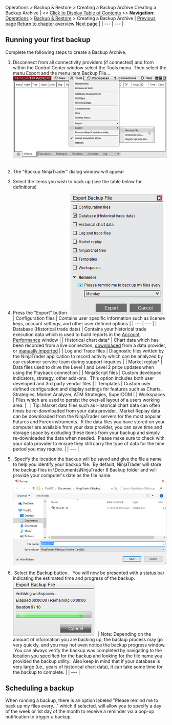 ﻿
Operations > Backup & Restore > Creating a Backup Archive
Creating a Backup Archive
| << [Click to Display Table of Contents](creating_a_backup_archive.md) >> **Navigation:**     [Operations](operations-1.md) > [Backup & Restore](backup__restore-1.md) > Creating a Backup Archive | [Previous page](backup__restore-1.md) [Return to chapter overview](backup__restore-1.md) [Next page](restoring_a_backup_archive-1.md) |
| --- | --- |
## Running your first backup
Complete the following steps to create a Backup Archive.
 
1. Disconnect from all connectivity providers (if connected) and from within the Control Center window select the Tools menu. Then select the menu Export and the menu item Backup File...
 
![BackupAndRestore_2](backupandrestore_2.png)
 
2. The "Backup NinjaTrader" dialog window will appear
3. Select the items you wish to back up (see the table below for definitions)
4. Press the "Export" button
 
![BackupAndRestore_1](backupandrestore_1.png)
 
| Configuration files | Contains user specific information such as license keys, account settings, and other user defined options |
| --- | --- |
| Database (Historical trade data) | Contains your historical trade execution data which is used to build reports in the [Account Performance](trade_performance-1.md) window |
| Historical chart data* | Chart data which has been recorded from a live connection, [downloaded](download-1.md) from a data provider, or [manually imported](importing-1.md) |
| Log and Trace files | Diagnostic files written by the NinjaTrader application to record activity which can be analyzed by our customer service team during support inquiries |
| Market replay* | Data files used to drive the Level 1 and Level 2 price updates when using the Playback connection |
| NinjaScript files | Custom developed indicators, strategy, other add-ons.  This option includes both user developed and 3rd party vendor files |
| Templates | Custom user defined configuration and display settings for features such as Charts, Strategies, Market Analyzer, ATM Strategies, SuperDOM |
| Workspaces | Files which are used to persist the over-all layout of a users working area. |
 
| Tip: Market data files such as Historical chart data can often times be re-downloaded from your data provider.  Market Replay data can be downloaded from the NinjaTrader servers for the most popular Futures and Forex instruments.  If the data files you have stored on your computer are available from your data provider, you can save time and storage space by excluding these items from your backup and simply re-downloaded the data when needed.  Please make sure to check with your data provider to ensure they still carry the type of data for the time period you may require. |
| --- |

5.  Specify the location the backup will be saved and give the file a name to help you identify your backup file.  By default, NinjaTrader will store the backup files in \\Documents\\NinjaTrader 8 Backup folder and will provide your computer's date as the file name.
 
![BackupAndRestore_3](backupandrestore_3.png)
6.  Select the Backup button.
 
You will now be presented with a status bar indicating the estimated time and progress of the backup.  
 
![BackupAndRestore_4](backupandrestore_4.png)
 
| Note: Depending on the amount of information you are backing up, the backup process may go very quickly, and you may not even notice the backup progress window.  You can always verify the backup was completed by navigating to the location you specified for the backup and looking for the file name you provided the backup utility.  Also keep in mind that if your database is very large (i.e., years of historical chart data), it can take some time for the backup to complete. |
| --- |
 
## Scheduling a backup
When running a backup, there is an option labeled "Please remind me to back up my files every..." which if selected, will allow you to specify a day of the week or 1st day of the month to receive a reminder via a pop-up notification to trigger a backup.

